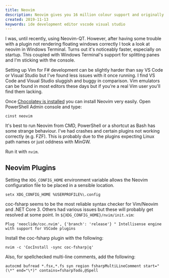 ```yaml
---
title: Neovim
description: Neovim gives you 16 million colour support and originally had some other advantages but Vim caught up. However, for Windows, I still find Neovim to be the better option right now.
created: 2019-11-13
keywords: ide development editor vscode visual studio
---
```


I was, until recently, using Neovim-QT. However, after having some trouble with a
plugin not rendering floating windows correctly I took a look at neovim in
Windows Terminal. Turns out it's noticeably faster, especially on startup. This
coupled with Windows Terminal's support for splitting panes and I'm sticking with
the console.

Setting up Vim for F# development can be slightly harder than say VS Code or
Visual Studio but I've found less issues with it once running. I find VS Code and
Visual Studio sluggish and buggy in comparison. Vim emulators can be found in
most editors these days but if you're a real Vim user you'll find them lacking.

Once [Chocolatey is installed](chocolatey.html) you can install Neovim very easily.
Open PowerShell Admin console and type:

```
cinst neovim
```

It's best to run Neovim from CMD, PowerShell or a shortcut as Bash has some strange behaviour.
I've had crashes and certain plugins not working correctly (e.g. FZF). This is probably due to
the plugins expecting Linux path names or just oddness with MinGW.

Run it with `nvim`.

## Neovim Plugins

Setting the `XDG_CONFIG_HOME` environment variable allows the Neovim configuration
file to be placed in a sensible location.

```
setx XDG_CONFIG_HOME %USERPROFILE%\.config
```

coc-fsharp seems to be the most reliable syntax checker for Vim/Neovim and .NET
Core 3. Others had various issues but these will probably get resolved at some point.
In `${XDG_CONFIG_HOME}/nvim/init.vim`:

```
Plug 'neoclide/coc.nvim', {'branch': 'release'} " Intellisense engine with support for VSCode plugins
```

Install the coc-fsharp plugin with the following:

```
nvim -c 'CocInstall -sync coc-fsharp|q'
```

Also, for spellchecked multi-line comments, add the following:

```
autocmd bufread *.fsx,*.fs syn region fsharpMultiLineComment start="(\*" end="\*)" contains=fsharpTodo,@Spell
```

